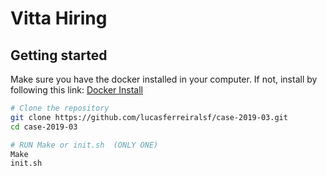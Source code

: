 Vitta Hiring
==================================

## Getting started
Make sure you have the docker installed in your computer. If not, install by following this link: <a href="https://www.docker.com/products/docker-desktop" target="_blank">Docker Install</a>
```sh
# Clone the repository
git clone https://github.com/lucasferreiralsf/case-2019-03.git
cd case-2019-03

# RUN Make or init.sh  (ONLY ONE)
Make
init.sh

```
